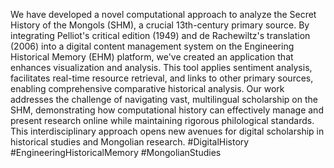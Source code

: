 We have developed a novel computational approach to analyze the Secret History of the Mongols (SHM), a crucial 13th-century primary source. By integrating Pelliot's critical edition (1949) and de Rachewiltz's translation (2006) into a digital content management system on the Engineering Historical Memory (EHM) platform, we've created an application that enhances visualization and analysis. This tool applies sentiment analysis, facilitates real-time resource retrieval, and links to other primary sources, enabling comprehensive comparative historical analysis. Our work addresses the challenge of navigating vast, multilingual scholarship on the SHM, demonstrating how computational history can effectively manage and present research online while maintaining rigorous philological standards. This interdisciplinary approach opens new avenues for digital scholarship in historical studies and Mongolian research. #DigitalHistory #EngineeringHistoricalMemory #MongolianStudies

